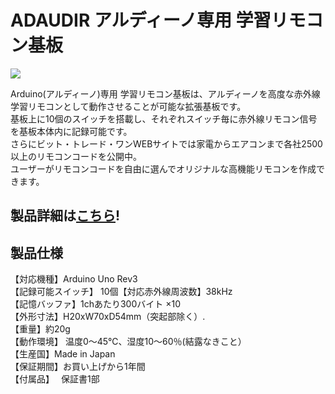 # ADAUDIR アルディーノ専用 学習リモコン基板

![](https://bit-trade-one.co.jp/wp/wp-content/uploads/2018/05/90e753e9ec27fa0614e066f9dc26fe30.png)  

Arduino(アルディーノ)専用 学習リモコン基板は、アルディーノを高度な赤外線学習リモコンとして動作させることが可能な拡張基板です。  
基板上に10個のスイッチを搭載し、それぞれスイッチ毎に赤外線リモコン信号を基板本体内に記録可能です。  
さらにビット・トレード・ワンWEBサイトでは家電からエアコンまで各社2500以上のリモコンコードを公開中。  
ユーザーがリモコンコードを自由に選んでオリジナルな高機能リモコンを作成できます。  

## 製品詳細は[こちら](https://bit-trade-one.co.jp/product/module/adaudir/)!

## 製品仕様
【対応機種】Arduino Uno Rev3  
【記録可能スイッチ】 10個【対応赤外線周波数】38kHz  
【記憶バッファ】1chあたり300バイト ×10  
【外形寸法】H20xW70xD54mm（突起部除く）.  
【重量】約20g  
【動作環境】 温度0～45℃、湿度10～60％(結露なきこと）  
【生産国】Made in Japan  
【保証期間】お買い上げから1年間  
【付属品】　  保証書1部  